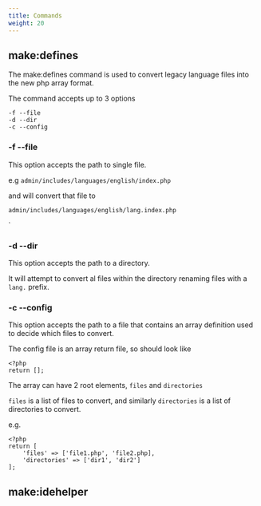```yaml
---
title: Commands
weight: 20
---
```


## make:defines

The make:defines command is used to convert legacy language files into the new php array format.

The command accepts up to 3 options 

    -f --file 
    -d --dir
    -c --config
    
    
### -f --file

This option accepts the path to  single file. 

e.g `admin/includes/languages/english/index.php`

and will convert that file to 

`admin/includes/languages/english/lang.index.php`

`
### -d --dir

This option accepts the path to a directory.

It will attempt to convert al files within the directory renaming files with a `lang.`
prefix.

### -c --config

This option accepts the path to a file that contains an array definition used to decide 
which files to convert.

The config file is an array return file, so should look like 

    <?php 
    return [];
    
    
The array can have 2 root elements, `files` and `directories`

`files` is a list of files to convert, and similarly `directories` is a list of directories to convert.

e.g. 

    <?php 
    return [
        'files' => ['file1.php', 'file2.php],
        'directories' => ['dir1', 'dir2']
    ];

## make:idehelper
